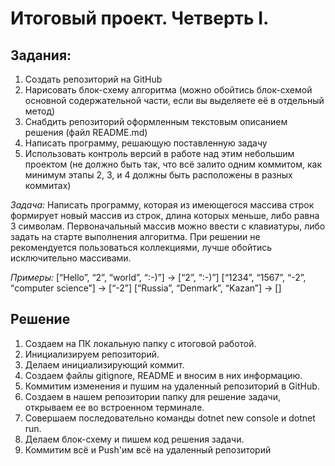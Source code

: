 # Итоговый проект. Четверть I.
## Задания:
1. Создать репозиторий на GitHub
2. Нарисовать блок-схему алгоритма (можно обойтись блок-схемой основной содержательной части, если вы выделяете её в отдельный метод)
3. Снабдить репозиторий оформленным текстовым описанием решения (файл README.md)
4. Написать программу, решающую поставленную задачу
5. Использовать контроль версий в работе над этим небольшим проектом (не должно быть так, что всё залито одним коммитом, как минимум этапы 2, 3, и 4 должны быть расположены в разных коммитах)

*Задача:* 
Написать программу, которая из имеющегося массива строк формирует новый массив из строк, длина которых меньше, либо равна 3 символам. Первоначальный массив можно ввести с клавиатуры, либо задать на старте выполнения алгоритма. При решении не рекомендуется пользоваться коллекциями, лучше обойтись исключительно массивами.

*Примеры:*
[“Hello”, “2”, “world”, “:-)”] → [“2”, “:-)”]
[“1234”, “1567”, “-2”, “computer science”] → [“-2”]
[“Russia”, “Denmark”, “Kazan”] → []

## Решение
1. Создаем на ПК локальную папку с итоговой работой.
2. Инициализируем репозиторий.
3. Делаем инициализирующий коммит.
4. Создаем файлы gitignore, README и вносим в них информацию.
5. Коммитим изменения и пушим на удаленный репозиторий в GitHub.
6. Создаем в нашем репозитории папку для решение задачи, открываем ее во встроенном терминале.
7. Совершаем последовательно команды dotnet new console и dotnet run.
8. Делаем блок-схему и пишем код решения задачи.
9. Коммитим всё и Push'им всё на удаленный репозиторий